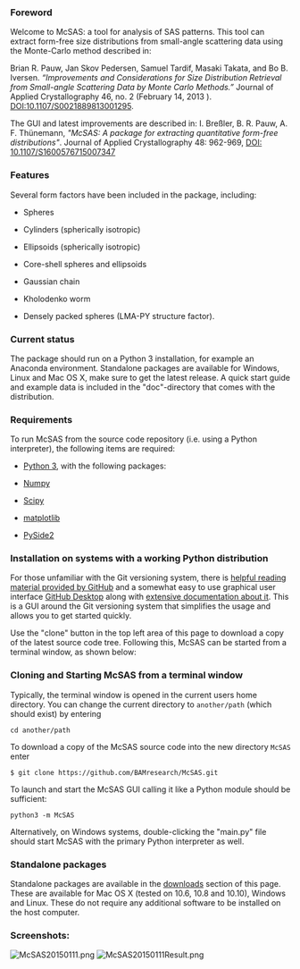 ### Foreword ###
Welcome to McSAS: a tool for analysis of SAS patterns. 
This tool can extract form-free size distributions from small-angle scattering data using the Monte-Carlo method described in:

Brian R. Pauw, Jan Skov Pedersen, Samuel Tardif, Masaki Takata, and Bo B. Iversen. *“Improvements and Considerations for Size Distribution Retrieval from Small-angle Scattering Data by Monte Carlo Methods.”* Journal of Applied Crystallography 46, no. 2 (February 14, 2013    ). [DOI:10.1107/S0021889813001295](http://dx.doi.org/10.1107/S0021889813001295).

The GUI and latest improvements are described in:
I. Breßler, B. R. Pauw, A. F. Thünemann, *"McSAS: A package for extracting quantitative form-free distributions"*. Journal of Applied Crystallography 48: 962-969, [DOI: 10.1107/S1600576715007347](http://dx.doi.org/10.1107/S1600576715007347)

### Features ###

Several form factors have been included in the package, including:

- Spheres

- Cylinders (spherically isotropic)

- Ellipsoids (spherically isotropic)

- Core-shell spheres and ellipsoids

- Gaussian chain

- Kholodenko worm

- Densely packed spheres (LMA-PY structure factor). 

### Current status ###

The package should run on a Python 3 installation, for example an Anaconda environment.
Standalone packages are available for Windows, Linux and Mac OS X, make sure to get the latest release. 
A quick start guide and example data is included in the "doc"-directory that comes with the distribution. 

### Requirements ###

To run McSAS from the source code repository (i.e. using a Python interpreter), the following items are required:

- [Python 3](https://www.python.org/downloads/), with the following packages:

- [Numpy](http://www.scipy.org/scipylib/download.html) 

- [Scipy](http://www.scipy.org/scipylib/download.html) 

- [matplotlib](http://matplotlib.org/downloads.html) 

- [PySide2](https://pypi.org/project/PySide2/) 

### Installation on systems with a working Python distribution ###

For those unfamiliar with the Git versioning system, there is [helpful reading material provided by GitHub](https://github.com/git-guides)
and a somewhat easy to use graphical user interface [GitHub Desktop](https://desktop.github.com)
along with [extensive documentation about it](https://docs.github.com/en/desktop).
This is a GUI around the Git versioning system that simplifies the usage and allows you to get started quickly. 

Use the "clone" button in the top left area of this page to download a copy of the latest source code tree.
Following this, McSAS can be started from a terminal window, as shown below:

### Cloning and Starting McSAS from a terminal window

Typically, the terminal window is opened in the current users home directory.
You can change the current directory to `another/path` (which should exist) by entering
```
cd another/path
```
To download a copy of the McSAS source code into the new directory `McSAS` enter
```
$ git clone https://github.com/BAMresearch/McSAS.git
```
To launch and start the McSAS GUI calling it like a Python module should be sufficient:
```
python3 -m McSAS
```

Alternatively, on Windows systems, double-clicking the "main.py" file should start McSAS with the primary Python interpreter as well.

### Standalone packages ###
Standalone packages are available in the [downloads](https://bitbucket.org/pkwasniew/mcsas/downloads) section of this page. 
These are available for Mac OS X (tested on 10.6, 10.8 and 10.10), Windows and Linux. 
These do not require any additional software to be installed on the host computer. 

### Screenshots: ###
![McSAS20150111.png](https://bitbucket.org/repo/jkGXGq/images/2699194750-McSAS20150111.png)
![McSAS20150111Result.png](https://bitbucket.org/repo/jkGXGq/images/4000224154-McSAS20150111Result.png)
